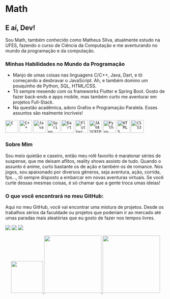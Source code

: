 #  Math

## E aí, Dev!
Sou Math, também conhecido como Matheus Silva, atualmente estudo na UFES, fazendo o curso de Ciência da Computação e me aventurando no mundo da programação e da computação.

### Minhas Habilidades no Mundo da Programação
- Manjo de umas coisas nas linguagens C/C++, Java, Dart, e tô começando a desbravar o JavaScript. Ah, e também domino um pouquinho de Python, SQL, HTML/CSS.
- Tô sempre mexendo com os frameworks Flutter e Spring Boot. Gosto de fazer back-ends e apps mobile, mas também curto me aventurar em projetos Full-Stack.
- Na questão acadêmica, adoro Grafos e Programação Paralela. Esses assuntos são realmente incríveis!
                    
<code><img width="40px" src="https://cdn.jsdelivr.net/gh/devicons/devicon@latest/icons/c/c-original.svg" title = "C"/></code>
<code><img width="40px" src="https://cdn.jsdelivr.net/gh/devicons/devicon@latest/icons/cplusplus/cplusplus-original.svg" title = "C++"/></code>
<code><img width="40px" src="https://cdn.jsdelivr.net/gh/devicons/devicon@latest/icons/java/java-original-wordmark.svg" title = "Java"/></code>
<code><img width="40px" src="https://cdn.jsdelivr.net/gh/devicons/devicon@latest/icons/spring/spring-original.svg" title = "Spring Boot"/></code>
<code><img width="40px" src="https://cdn.jsdelivr.net/gh/devicons/devicon@latest/icons/dart/dart-original.svg"  title = "Dart"/></code>
<code><img width="40px" src="https://cdn.jsdelivr.net/gh/devicons/devicon@latest/icons/flutter/flutter-original.svg"   title = "Flutter"/></code>
<code><img width="40px" src="https://cdn.jsdelivr.net/gh/devicons/devicon/icons/javascript/javascript-original.svg" title = "JAVASCRIPT"/></code>
<code><img width="40px" src="https://cdn.jsdelivr.net/gh/devicons/devicon@latest/icons/python/python-original.svg"  title = "Python"/></code>
<code><img width="40px" src="https://cdn.jsdelivr.net/gh/devicons/devicon/icons/html5/html5-original-wordmark.svg" title = "HTML5"/></code>
<code><img width="40px" src="https://cdn.jsdelivr.net/gh/devicons/devicon/icons/css3/css3-original-wordmark.svg" title = "CSS3"/></code>

### Sobre Mim
Sou meio quietão e caseiro, então meu rolê favorito é maratonar séries de suspense, que me deixam aflitos, reality shows assisto de tudo. Quando o assunto é anime, curto bastante os de ação e também os de romance. Nos jogos, sou apaixonado por diversos gêneros, seja aventura, ação, corrida, fps..., tô sempre disposto a embarcar em novas aventuras virtuais. Se você curte dessas mesmas coisas, é só chamar que a gente troca umas ideias!

### O que você encontrará no meu GitHub:
Aqui no meu GitHub, você vai encontrar uma mistura de projetos. Desde os trabalhos sérios da faculdade ou projetos que poderiam ir ao mercado até umas paradas mais aleatórias que eu gosto de fazer nos tempos livres.

<div>
  <a href="https://www.instagram.com/math_scruz/" target="_blank"><img loading="lazy" src="https://img.shields.io/badge/-Instagram-%23E4405F?style=for-the-badge&logo=instagram&logoColor=white" target="_blank"></a>
  <a href = "mailto:scruz.math@gmail.com"><img loading="lazy" src="https://img.shields.io/badge/Gmail-D14836?style=for-the-badge&logo=gmail&logoColor=white" target="_blank"></a>
  <a href="https://www.linkedin.com/in/sc-math/" target="_blank"><img loading="lazy" src="https://img.shields.io/badge/-LinkedIn-%230077B5?style=for-the-badge&logo=linkedin&logoColor=white" target="_blank"></a>   

<!--  
<a href="https://www.youtube.com/seu-canal-youtube-aqui" target="_blank"><img loading="lazy" src="https://img.shields.io/badge/YouTube-FF0000?style=for-the-badge&logo=youtube&logoColor=white" target="_blank"></a>
<a href="https://www.twitch.tv/seu-usuário-aqui" target="_blank"><img loading="lazy" src="https://img.shields.io/badge/Twitch-9146FF?style=for-the-badge&logo=twitch&logoColor=white" target="_blank"></a>
-->
</div>

<p align="center">
<a href="https://github.com/jeniblodev">
  <img height="100em" src="https://github-readme-stats.vercel.app/api/pin/?username=sc-math&repo=site&theme=catppuccin_mocha"/>
  <img height="180em" src="https://github-readme-stats.vercel.app/api/top-langs/?username=sc-math&theme=catppuccin_mocha&layout=compact&langs_count=8"/>
  <img height="180em" src="https://github-readme-stats.vercel.app/api?username=sc-math&show_icons=true&theme=catppuccin_mocha&include_all_commits=true&count_private=true"/>
</a>
</p>

<!--
**sc-math/sc-math** is a ✨ _special_ ✨ repository because its `README.md` (this file) appears on your GitHub profile.

Here are some ideas to get you started:

- 🔭 I’m currently working on ...
- 🌱 I’m currently learning ...
- 👯 I’m looking to collaborate on ...
- 🤔 I’m looking for help with ...
- 💬 Ask me about ...
- 📫 How to reach me: ...
- 😄 Pronouns: ...
- ⚡ Fun fact: ...
-->

